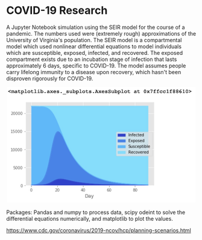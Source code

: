 # COVID-19 Research

A Jupyter Notebook simulation using the SEIR model for the course of a pandemic. The numbers used were (extremely rough) approximations of the University of Virginia's population.
The SEIR model is a compartmental model which used nonlinear differential equations to model individuals which are susceptible, exposed, infected, and recovered. The exposed compartment exists due to an incubation stage of infection that lasts approximately 6 days, specific to COVID-19. The model assumes people carry lifelong immunity to a disease upon recovery, which hasn't been disproven rigorously for COVID-19.

<p align="center">
  <img src="seir_graph.jpg" width="500">
</p>

Packages:
Pandas and numpy to process data, scipy odeint to solve the differential equations numerically, and matplotlib to plot the values.

https://www.cdc.gov/coronavirus/2019-ncov/hcp/planning-scenarios.html
